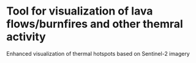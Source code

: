 # Tool for visualization of lava flows/burnfires and other themral activity
Enhanced visualization of thermal hotspots based on Sentinel-2 imagery
